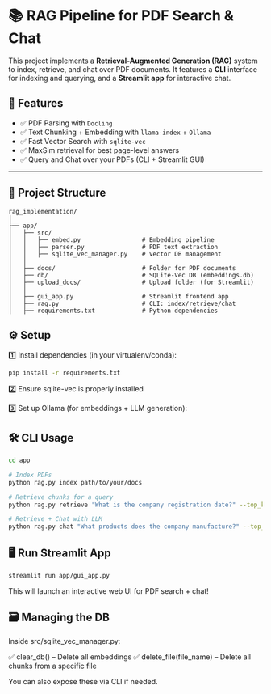 # 📚 RAG Pipeline for PDF Search & Chat

This project implements a **Retrieval-Augmented Generation (RAG)** system to index, retrieve, and chat over PDF documents. It features a **CLI** interface for indexing and querying, and a **Streamlit app** for interactive chat.

## 🚀 Features

- ✅ PDF Parsing with `Docling`
- ✅ Text Chunking + Embedding with `llama-index` + `Ollama`
- ✅ Fast Vector Search with `sqlite-vec`
- ✅ MaxSim retrieval for best page-level answers
- ✅ Query and Chat over your PDFs (CLI + Streamlit GUI)

---

## 📂 Project Structure
```
rag_implementation/
│
├── app/
│   ├── src/
│   │   ├── embed.py                 # Embedding pipeline
│   │   ├── parser.py                # PDF text extraction
│   │   ├── sqlite_vec_manager.py    # Vector DB management
│   │
│   ├── docs/                        # Folder for PDF documents
│   ├── db/                          # SQLite-Vec DB (embeddings.db)
│   ├── upload_docs/                 # Upload folder (for Streamlit)
│   │
│   ├── gui_app.py                   # Streamlit frontend app
│   ├── rag.py                       # CLI: index/retrieve/chat
│   ├── requirements.txt             # Python dependencies
```

## ⚙️ Setup

1️⃣ Install dependencies (in your virtualenv/conda):

```bash
pip install -r requirements.txt
```

2️⃣ Ensure sqlite-vec is properly installed

3️⃣ Set up Ollama (for embeddings + LLM generation):


## 🛠️ CLI Usage
``` bash
cd app

# Index PDFs
python rag.py index path/to/your/docs

# Retrieve chunks for a query
python rag.py retrieve "What is the company registration date?" --top_k 3

# Retrieve + Chat with LLM
python rag.py chat "What products does the company manufacture?" --top_k 3
```

## 🖥️ Run Streamlit App

```bash
streamlit run app/gui_app.py
```

This will launch an interactive web UI for PDF search + chat!


## 🗃️ Managing the DB

Inside src/sqlite_vec_manager.py:

✅ clear_db() – Delete all embeddings
✅ delete_file(file_name) – Delete all chunks from a specific file

You can also expose these via CLI if needed.